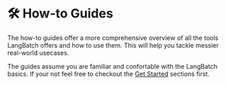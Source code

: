 # 🛠️ How-to Guides


The how-to guides offer a more comprehensive overview of all the tools LangBatch
offers and how to use them. This will help you tackle messier real-world
usecases.

The guides assume you are familiar and confortable with the LangBatch basics. If
your not feel free to checkout the [Get Started](../getstarted/index.md)
sections first.